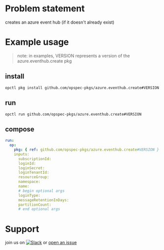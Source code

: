 # Problem statement
creates an azure event hub (if it doesn't already exist)

# Example usage

> note: in examples, VERSION represents a version of the azure.eventhub.create pkg

## install

```shell
opctl pkg install github.com/opspec-pkgs/azure.eventhub.create#VERSION
```

## run

```
opctl run github.com/opspec-pkgs/azure.eventhub.create#VERSION
```

## compose

```yaml
run:
  op:
    pkg: { ref: github.com/opspec-pkgs/azure.eventhub.create#VERSION }
    inputs: 
      subscriptionId:
      loginId:
      loginSecret:
      loginTenantId:
      resourceGroup:
      namespace:
      name:
      # begin optional args
      loginType:
      messageRetentionInDays:
      partitionCount:
      # end optional args
```

# Support

join us on [![Slack](https://opspec-slackin.herokuapp.com/badge.svg)](https://opspec-slackin.herokuapp.com/)
or [open an issue](https://github.com/opspec-pkgs/azure.eventhub.create/issues)
